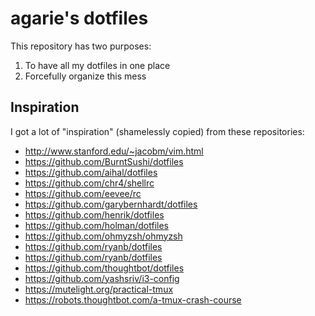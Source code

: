 # agarie's dotfiles

This repository has two purposes:

1. To have all my dotfiles in one place
2. Forcefully organize this mess

## Inspiration

I got a lot of "inspiration" (shamelessly copied) from these repositories:

- http://www.stanford.edu/~jacobm/vim.html
- https://github.com/BurntSushi/dotfiles
- https://github.com/aihal/dotfiles
- https://github.com/chr4/shellrc
- https://github.com/eevee/rc
- https://github.com/garybernhardt/dotfiles
- https://github.com/henrik/dotfiles
- https://github.com/holman/dotfiles
- https://github.com/ohmyzsh/ohmyzsh
- https://github.com/ryanb/dotfiles
- https://github.com/ryanb/dotfiles
- https://github.com/thoughtbot/dotfiles
- https://github.com/yashsriv/i3-config
- https://mutelight.org/practical-tmux
- https://robots.thoughtbot.com/a-tmux-crash-course
